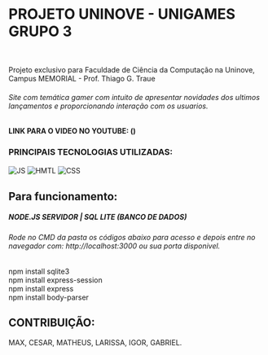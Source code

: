 ### <h1> <strong> PROJETO UNINOVE </strong> - UNIGAMES GRUPO 3 </h1>
<br/>

Projeto exclusivo para Faculdade de Ciência da Computação na Uninove, Campus MEMORIAL - Prof. Thiago G. Traue <br/>
###### Site com temática gamer com intuito de apresentar novidades dos ultimos lançamentos e proporcionando interação com os usuarios.

#### LINK PARA O VIDEO NO YOUTUBE: ()

### PRINCIPAIS TECNOLOGIAS UTILIZADAS: <br/>

  <div>
    <img align="center" alt="JS" src="https://img.shields.io/badge/JavaScript-F7DF1E?style=for-the-badge&logo=javascript&logoColor=black"/> 
    <img align="center" alt="HMTL" src="https://img.shields.io/badge/HTML5-E34F26?style=for-the-badge&logo=html5&logoColor=white"/> 
    <img align="center" alt="CSS" src="https://img.shields.io/badge/CSS-239120?&style=for-the-badge&logo=css3&logoColor=white"/> 
  </div>

### <h2> Para funcionamento: </h2>

##### NODE.JS SERVIDOR | SQL LITE (BANCO DE DADOS) 
  
###### Rode no CMD da pasta os códigos abaixo para acesso e depois entre no navegador com: http://localhost:3000 ou sua porta disponivel.
  
   npm install sqlite3 <br/>
   npm install express-session <br/>
   npm install express  <br/>
   npm install body-parser <br/>  
  
## CONTRIBUIÇÃO:

MAX, CESAR, MATHEUS, LARISSA, IGOR, GABRIEL.
